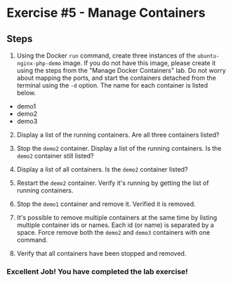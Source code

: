 # Exercise #5 - Manage Containers

## Steps

1. Using the Docker `run` command, create three instances of the `ubuntu-nginx-php-demo` image. If you do not have this image, please create it using the steps from the "Manage Docker Containers" lab. Do not worry about mapping the ports, and start the containers detached from the terminal using the `-d` option. The name for each container is listed below.

- demo1
- demo2
- demo3

2. Display a list of the running containers. Are all three containers listed?

3. Stop the `demo2` container. Display a list of the running containers. Is the `demo2` container still listed?

4. Display a list of all containers. Is the `demo2` container listed?

5. Restart the `demo2` container. Verify it's running by getting the list of running containers.

6. Stop the `demo1` container and remove it. Verified it is removed.

7. It's possible to remove multiple containers at the same time by listing multiple container ids or names. Each id (or name) is separated by a space. Force remove both the `demo2` and `demo3` containers with one command.

8. Verify that all containers have been stopped and removed.


### Excellent Job! You have completed the lab exercise!